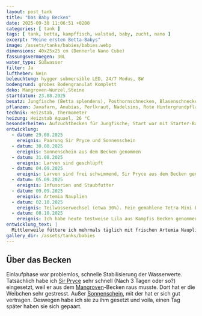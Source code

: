 ```yaml
---
layout: post_tank
title: "Das Baby Becken"
date: 2025-09-30 11:06:51 +0200
categories: [ tank ]
tags: [ tank, betta, kampffisch, walstad, baby, zucht, nano ]
excerpt: "Meine ersten Betta-Babys"
image: /assets/tanks/babies/babies.webp
dimensions: 40x25x25 cm (Dennerle Nano Cube)
fassungsvermoegen: 30L
water_type: Süßwasser
filter: Ja
luftheber: Nein
beleuchtung: hygger submersible LED, 24/7 Modus, 8W
bodengrund: grobes Bodengranulat Komplett
deko: Mangroven-Wurzel,Steine
startdatum: 23.08.2025
besatz: Jungfische (Betta splendens), Posthornschnecken, Blasenschnecken, Neocaridina Garnelen, 1 Stahlhelm Rennschnecke
pflanzen: Javafarn, Anubias, Perlkraut, Nadelsims, Rote Hintergrundpflanze, Froschbiss, Salvinia, phylantus fluitans
technik: Heizstab, Thermometer
heizung: Heizstab Aquael, 26 °C
besonderheiten: Aufzuchtbecken für Jungfische; Start war mit Starter-Bakterien
entwicklung:
  - datum: 29.08.2025
    ereignis: Paarung Sir Pryce und Sonnenschein
  - datum: 30.08.2025
    ereignis: Sonnenschein aus dem Becken genommen
  - datum: 31.08.2025
    ereignis: Larven sind geschlüpft
  - datum: 04.09.2025
    ereignis: Larven sind frei schwimmend, Sir Pryce aus dem Becken genommen. Mit Infusorien-Fütterung begonnen
  - datum: 05.09.2025
    ereignis: Infusorien und Staubfutter
  - datum: 09.09.2025
    ereignis: Artemia Nauplien
  - datum: 02.10.2025
    ereignis: Teilwasserwechsel (etwa 30%). Fein gemahlene Tetra Mini Flocken zum gewöhnen an Trockenfutter 
  - datum: 08.10.2025
    ereignis: Ich habe heute testweise Lila aus Kampfis Becken genommen und zu den Jungfischen gesetzt. Ich werde beobachten, ob sie sich vertragen.
entwicklung_text: |
  Mittlerweile füttere ich mehrmals täglich mit frischen Artemia Nauplien, Mikrowürmern oder Essigälchen. Hin und wieder Staubfutter. Ansonsten fange ich an zu testen, ob sie feines Granulat oder zermahlene Flocken annehmen.
gallery_dir: /assets/tanks/babies
---
```



## Über das Becken

Einlaufphase war problemlos, schnelle Stabilisierung der Wasserwerte. Tatsächlich habe ich [Sir Pryce](/fish/2025/09/30/fish_sir_pryce.html) sehr schnell (Nach
3 Tagen oder so?) eingesetzt, weil er aus dem [Mangroven](/tank/2025/09/30/tank_mangrove.html)-Becken raus musste. Dort hat er die Weibchen sehr gestresst.
Außer [Sonnenschein](/fish/2025/09/30/fish_sonnenschein.html), mit der hat er sich gut vertragen. Deswegen habe ich sie zu ihm gesetzt und voila, einen Tag später
haben sie sich gepaart.
